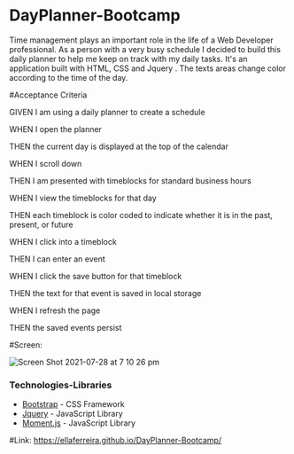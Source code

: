 # DayPlanner-Bootcamp

Time management plays an important role in the life of a Web Developer  professional. As a person with a very busy schedule I decided to build this daily planner to help me keep on track with my daily tasks. It's an application built with HTML, CSS and Jquery . The texts areas change color according to the time of the day.


#Acceptance Criteria

GIVEN I am using a daily planner to create a schedule

WHEN I open the planner

THEN the current day is displayed at the top of the calendar

WHEN I scroll down

THEN I am presented with timeblocks for standard business hours

WHEN I view the timeblocks for that day

THEN each timeblock is color coded to indicate whether it is in the past, present, or future

WHEN I click into a timeblock

THEN I can enter an event

WHEN I click the save button for that timeblock

THEN the text for that event is saved in local storage

WHEN I refresh the page

THEN the saved events persist


#Screen:


![Screen Shot 2021-07-28 at 7 10 26 pm](https://user-images.githubusercontent.com/84433857/127296551-b92f713c-488a-45c3-bf7e-909b7271a54f.png)

### Technologies-Libraries
- [Bootstrap](https://getbootstrap.com/) - CSS Framework
- [Jquery](https://jquery.com/) - JavaScript Library 
- [Moment.js](https://momentjs.com/) - JavaScript Library 

#Link: https://ellaferreira.github.io/DayPlanner-Bootcamp/


